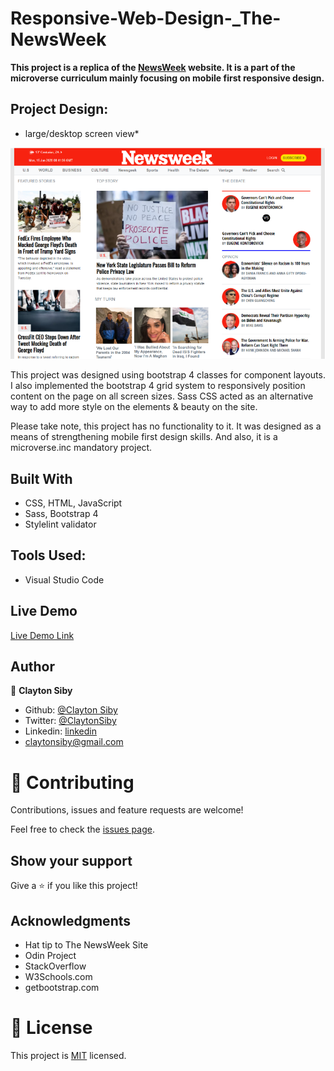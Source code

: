 # Responsive-Web-Design-_The-NewsWeek
**This project is a replica of the [NewsWeek](https://www.newsweek.com/) website. It is a part of the microverse curriculum mainly focusing on mobile first responsive design.**

## Project Design:

* large/desktop screen view*

![screenshot](idesign/images/original_screenshot.PNG) 

This project was designed using bootstrap 4 classes for component layouts. I also implemented the bootstrap 4 grid system to responsively position content on the page on all screen sizes. Sass CSS acted as an alternative way to add more style on the elements & beauty on the site.

Please take note, this project has no functionality to it. It was designed as a means of strengthening mobile first design skills. And also, it is a microverse.inc mandatory project.

## Built With

- CSS, HTML, JavaScript
- Sass, Bootstrap 4
- Stylelint validator

## Tools Used:

- Visual Studio Code

## Live Demo

[Live Demo Link](https://raw.githack.com/ClaytonSiby/Responsive-Web-Design-_The-NewsWeek/NewsWeek-Homepage/idesign/index.html)

## Author

👤 **Clayton Siby**

- Github: [@Clayton Siby](https://github.com/ClaytonSiby)
- Twitter: [@ClaytonSiby](https://twitter.com/ClaytonSiby)
- Linkedin: [linkedin](https://www.linkedin.com/in/clayton-siby-48a8a0183/)
- claytonsiby@gmail.com


# 🤝 Contributing

Contributions, issues and feature requests are welcome!

Feel free to check the [issues page](https://github.com/ClaytonSiby/Responsive-Web-Design-_The-NewsWeek/issues).

## Show your support

Give a ⭐️ if you like this project!

## Acknowledgments

- Hat tip to The NewsWeek Site
- Odin Project
- StackOverflow
- W3Schools.com
- getbootstrap.com

# 📝 License

This project is [MIT](github.com/ClaytonSiby) licensed.